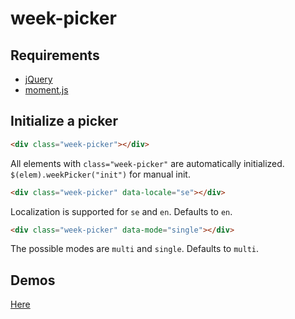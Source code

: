 # week-picker
## Requirements
* [jQuery](https://jquery.com/)
* [moment.js](https://momentjs.com/)

## Initialize a picker
``` html
<div class="week-picker"></div>
```
All elements with `class="week-picker"` are automatically initialized.
`$(elem).weekPicker("init")` for manual init.
``` html
<div class="week-picker" data-locale="se"></div>
```
Localization is supported for `se` and `en`. Defaults to `en`.
``` html
<div class="week-picker" data-mode="single"></div>
```
The possible modes are `multi` and `single`. Defaults to `multi`.

## Demos
[Here](https://follgad.github.io/week-picker)
